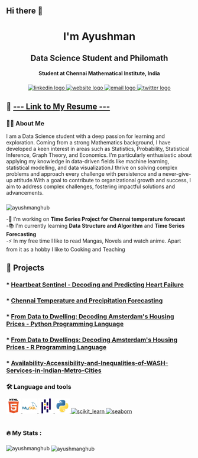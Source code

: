 ## Hi there 👋

<h1 align="center" style="margin-bottom: 0;">I'm Ayushman</h1>
<h2 align="center">Data Science Student and Philomath</h2>
<h4 align="center" style="margin-bottom: 0;">Student at Chennai Mathematical Institute, India</h4>


###

<div align="center">
  <a href="https://www.linkedin.com/in/ayushman-anupam" target="_blank">
    <img src="https://img.shields.io/static/v1?message=LinkedIn&logo=linkedin&label=&color=0077B5&logoColor=white&labelColor=&style=for-the-badge" height="25" alt="linkedin logo" />
  </a>
  <a href="https://ayushmanghub.github.io/" target="_blank">
    <img src="https://img.shields.io/static/v1?message=Website&logo=google-chrome&label=&color=4285F4&logoColor=white&labelColor=&style=for-the-badge" height="25" alt="website logo" />
  </a>
  <a href="mailto: ayushmantutu@gmail.com" target="_blank">
    <img src="https://img.shields.io/static/v1?message=Email&logo=gmail&label=&color=D14836&logoColor=white&labelColor=&style=for-the-badge" height="25" alt="email logo" />
  </a>
  <a href="https://x.com/AyurAyushman" target="_blank">
    <img src="https://img.shields.io/static/v1?message=Twitter&logo=twitter&label=&color=1DA1F2&logoColor=white&labelColor=&style=for-the-badge" height="25" alt="twitter logo" />
  </a>
</div>



  ## 🚶 [<i class="fas fa-user-tie"></i> **--- Link to My Resume ---**](https://github.com/AyushmanGHub/AyushmanGhub.github.io/blob/main/Ayushman%20Official%20CMI%20CV.pdf)





<h3 align="left">👩‍💻  About Me</h3>
<P>I am a Data Science student with a deep passion for learning and exploration. Coming from a strong Mathematics background, I have developed a keen interest in areas such as Statistics, Probability, Statistical Inference, Graph Theory, and Economics. I'm particularly enthusiastic about applying my knowledge in data-driven fields like machine learning, statistical modelling, and data visualization.I thrive on solving complex problems and approach every challenge with persistence and a never-give-up attitude.With a goal to contribute to organizational growth and success, I aim to address complex challenges, fostering impactful solutions and advancements.</P>

###
<p align="left"> <img src="https://komarev.com/ghpvc/?username=ayushmanghub&label=Profile%20views&color=0e75b6&style=flat" alt="ayushmanghub" /> </p>


-🔭 I’m working on **Time Series Project for Chennai temperature forecast**<br>
-📚 I'm currently learning **Data Structure and Algorithm** and **Time Series Forecasting** <br>
-⚡ In my free time I like to read Mangas, Novels and watch anime. Apart from it as a hobby I like to Cooking and Teaching</p>

###
## 📂 Projects

### * [Heartbeat Sentinel - Decoding and Predicting Heart Failure](https://github.com/AyushmanGHub/Heartbeat-Sentinel_Decoding-and-Predicting-Heart-Failure/tree/main)
### * [Chennai Temperature and Precipitation Forecasting](https://github.com/AyushmanGHub/Daily-Temperature-Prediction-of-Chennai)
### * [From Data to Dwelling: Decoding Amsterdam's Housing Prices - Python Programming Language](https://github.com/AyushmanGHub/From-Data-to-Dwelling-Prediction-of-Housing-Prices)
### * [From Data to Dwellings: Decoding Amsterdam's Housing Prices - R Programming Language](https://github.com/AyushmanGHub/Amsterdam-House-Price-Analysis-and-Prediction)
### * [Availability-Accessibility-and-Inequalities-of-WASH-Services-in-Indian-Metro-Cities](https://github.com/AyushmanGHub/Availability_Accessibility_and_Inequalities_of_WASH_in_Metro-Cities)



###

<h3 align="left">🛠 Language and tools</h3>
<p align="left"> <a href="https://www.w3.org/html/" target="_blank" rel="noreferrer"> <img src="https://raw.githubusercontent.com/devicons/devicon/master/icons/html5/html5-original-wordmark.svg" alt="html5" width="40" height="40"/> </a> <a href="https://www.mysql.com/" target="_blank" rel="noreferrer"> <img src="https://raw.githubusercontent.com/devicons/devicon/master/icons/mysql/mysql-original-wordmark.svg" alt="mysql" width="40" height="40"/> </a> <a href="https://pandas.pydata.org/" target="_blank" rel="noreferrer"> <img src="https://raw.githubusercontent.com/devicons/devicon/2ae2a900d2f041da66e950e4d48052658d850630/icons/pandas/pandas-original.svg" alt="pandas" width="40" height="40"/> </a> <a href="https://www.python.org" target="_blank" rel="noreferrer"> <img src="https://raw.githubusercontent.com/devicons/devicon/master/icons/python/python-original.svg" alt="python" width="40" height="40"/> </a> <a href="https://scikit-learn.org/" target="_blank" rel="noreferrer"> <img src="https://upload.wikimedia.org/wikipedia/commons/0/05/Scikit_learn_logo_small.svg" alt="scikit_learn" width="40" height="40"/> </a> <a href="https://seaborn.pydata.org/" target="_blank" rel="noreferrer"> <img src="https://seaborn.pydata.org/_images/logo-mark-lightbg.svg" alt="seaborn" width="40" height="40"/> </a> </p>



#



###

<h3 align="left">🔥   My Stats :</h3>

###

<p><img align="left" src="https://github-readme-stats.vercel.app/api/top-langs?username=ayushmanghub&show_icons=true&locale=en&layout=compact" alt="ayushmanghub" /></p>

<p>&nbsp;<img align="center" src="https://github-readme-stats.vercel.app/api?username=ayushmanghub&show_icons=true&locale=en" alt="ayushmanghub" /></p>

###
